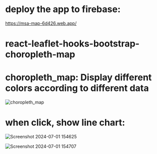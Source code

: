 # deploy the app to firebase:
https://msa-map-6d426.web.app/

# react-leaflet-hooks-bootstrap-choropleth-map
# choropleth_map: Display different colors according to different data

![choropleth_map](https://github.com/zhe-student-tafesa/react-leaflet-hooks-bootstrap-choropleth-map/assets/90653761/3174f2a9-39c0-44a5-8809-07d55c8e44b2)

# when click, show line chart:
![Screenshot 2024-07-01 154625](https://github.com/zhe-student-tafesa/react-leaflet-hooks-bootstrap-choropleth-map/assets/90653761/154089b6-1005-4fd7-89cf-4b854fab2380)

![Screenshot 2024-07-01 154707](https://github.com/zhe-student-tafesa/react-leaflet-hooks-bootstrap-choropleth-map/assets/90653761/d58e0415-a95b-4cac-a5ad-c80d1176dfe3)
